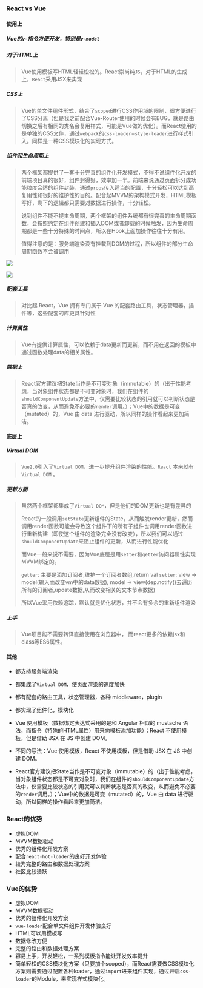 ### React vs Vue

#### 使用上

##### Vue的`v-`指令方便开发，特别是`v-model`



##### 对于HTML上

> Vue使用模板写HTML轻轻松松的。React崇尚纯`JS`，对于HTML的生成上，`React`采用JSX来实现



##### CSS上

> Vue的单文件组件形式，结合了`scoped`进行CSS作用域的限制，很方便进行了CSS分离（但是我之前配合Vue-Router使用的时候会有BUG，就是路由切换之后有相同的类名会复用样式，可能是Vue做的优化）。而React使用的是单独的CSS文件，通过`webpack`的`css-loader`+`style-loader`进行样式引入。同样是一种CSS模块化的实现方式。



##### 组件和生命周期上

> 两个框架都提供了一套十分完善的组件化开发模式，不得不说组件化开发的前端项目真的很好，组件封得好，效率加一半。前端来说通过页面拆分成功能粒度合适的组件封装，通过`props`传入适当的配置，十分轻松可以达到高复用性和很好的维护性的目的。配合起MVVM的架构模式开发，HTML模板写好，剩下的逻辑都只需要对数据进行操作，十分轻松。
>
> 说到组件不能不提生命周期，两个框架的组件系统都有很完善的生命周期函数，会按照约定在组件创建和插入DOM或者卸载的时候触发，因为生命周期都是一些十分特殊的时间点，所以在Hook上面加操作往往十分有用。
>
> 值得注意的是：服务端渲染没有挂载到DOM的过程，所以组件的部分生命周期函数不会被调用

![](.\img\react-life.png)

![](.\img\vue-life.png)

##### 配套工具

> 对比起 React，Vue 拥有专门属于 Vue 的配套路由工具，状态管理器，插件等，这些配套的库更具针对性



##### 计算属性

> Vue有提供计算属性，可以依赖于data更新而更新，而不用在返回的模板中通过函数处理data的相关属性。



##### 数据上

> React官方建议把State当作是不可变对象（immutable）的（出于性能考虑，当对象组件状态都是不可变对象时，我们在组件的`shouldComponentUpdate`方法中，仅需要比较状态的引用就可以判断状态是否真的改变，从而避免不必要的`render`调用。）；Vue中的数据是可变（mutated）的，Vue 由 data 进行驱动，所以同样的操作看起来更加简洁。





#### 底层上

##### Virtual DOM

> `Vue2.0`引入了`Virtual DOM`，进一步提升组件渲染的性能。`React` 本来就有`Virtual DOM` 。
>



##### 更新方面

> 虽然两个框架都集成了`Virtual DOM`，但是他们的DOM更新也是有差异的
>
> React的一般调用`setState`更新组件的State，从而触发render更新，然而调用render函数可能会导致这个组件下的所有子组件也调用render函数进行重新构建（即使这个组件的渲染完全没有改变），所以我们可以通过`shouldComponentUpdate`来阻止组件的更新，从而进行性能优化
>
> 而Vue一般来说不需要，因为Vue底层是用`setter`和`getter`访问器属性实现MVVM绑定的。
>
> `getter`: 主要是添加订阅者,维护一个订阅者数组,return val
> `setter`: view => model(输入而改变vm中的data数据), model => view(dep.notify()去遍历所有的订阅者,update数据,从而改变相关的文本节点数据)
>
> 所以Vue采用依赖追踪，默认就是优化状态，并不会有多余的重新组件渲染



##### 上手

> Vue项目能不需要转译直接使用在浏览器中， 而react更多的依赖jsx和class等ES6属性。



#### 其他

- 都支持服务端渲染
- 都集成了`Virtual DOM`，使页面渲染的速度加快
- 都有配套的路由工具，状态管理器，各种 middleware，plugin
- 都实现了组件化，模块化
- Vue 使用模板（数据绑定表达式采用的是和 Angular 相似的 mustache 语法，而指令（特殊的HTML属性）用来向模板添加功能）；React 不使用模板，但是借助 JSX 在 JS 中创建 DOM。




- 不同的写法：Vue 使用模板，React 不使用模板，但是借助 JSX 在 JS 中创建 DOM。
- React官方建议把State当作是不可变对象（immutable）的（出于性能考虑，当对象组件状态都是不可变对象时，我们在组件的`shouldComponentUpdate`方法中，仅需要比较状态的引用就可以判断状态是否真的改变，从而避免不必要的`render`调用。）；Vue中的数据是可变（mutated）的，Vue 由 data 进行驱动，所以同样的操作看起来更加简洁。


### React的优势

- 虚拟DOM
- MVVM数据驱动
- 优秀的组件化开发方案
- 配合`react-hot-loader`的良好开发体验
- 较为完整的路由和数据处理方案
- 社区比较活跃



### Vue的优势

- 虚拟DOM
- MVVM数据驱动
- 优秀的组件化开发方案
- `vue-loader`配合单文件组件开发体验良好
- HTML可以用模板写
- 数据修改方便
- 完整的路由和数据处理方案
- 容易上手，开发轻松，一系列模板指令能让开发效率提升
- 简单轻松的CSS模块化方案（只要加个scoped），而React需要做CSS模块化方案则需要通过配置各种loader，通过`import`进来组件实现，通过开启`css-loader`的Module，来实现样式模块化。

